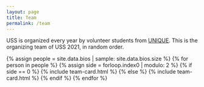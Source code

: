 ```yaml
---
layout: page
title: Team
permalink: /team
---
```

<p class="mb-4">
USS is organized every year by volunteer students from <a href="https://sites.google.com/view/unique-neuro-ai/home">UNIQUE</a>. This is the organizing team of USS 2021, in random order.
</p>
{% assign people = site.data.bios | sample: site.data.bios.size %}
{% for person in people %}
  {% assign side = forloop.index0 | modulo: 2 %}
    {% if side == 0 %}
      {% include team-card.html %}
    {% else %}
      {% include team-card.html %}
    {% endif %}
{% endfor %}
  
